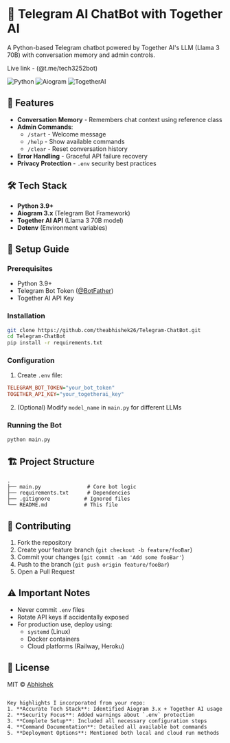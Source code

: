 # 🤖 Telegram AI ChatBot with Together AI

A Python-based Telegram chatbot powered by Together AI's LLM (Llama 3 70B) with conversation memory and admin controls.

Live link -  (@t.me/tech3252bot)

![Python](https://img.shields.io/badge/Python-3.9+-blue)
![Aiogram](https://img.shields.io/badge/Aiogram-3.x-green)
![TogetherAI](https://img.shields.io/badge/Together_AI-API-orange)

## 🌟 Features

- **Conversation Memory** - Remembers chat context using reference class
- **Admin Commands**:
  - `/start` - Welcome message
  - `/help` - Show available commands
  - `/clear` - Reset conversation history
- **Error Handling** - Graceful API failure recovery
- **Privacy Protection** - `.env` security best practices

## 🛠️ Tech Stack

- **Python 3.9+**
- **Aiogram 3.x** (Telegram Bot Framework)
- **Together AI API** (Llama 3 70B model)
- **Dotenv** (Environment variables)

## 🚀 Setup Guide

### Prerequisites
- Python 3.9+
- Telegram Bot Token ([@BotFather](https://t.me/BotFather))
- Together AI API Key

### Installation
```bash
git clone https://github.com/theabhishek26/Telegram-ChatBot.git
cd Telegram-ChatBot
pip install -r requirements.txt
```

### Configuration
1. Create `.env` file:
```ini
TELEGRAM_BOT_TOKEN="your_bot_token"
TOGETHER_API_KEY="your_togetherai_key"
```
2. (Optional) Modify `model_name` in `main.py` for different LLMs

### Running the Bot
```bash
python main.py
```

## 🏗️ Project Structure
```
.
├── main.py               # Core bot logic
├── requirements.txt      # Dependencies
├── .gitignore           # Ignored files
└── README.md            # This file
```

## 🤝 Contributing
1. Fork the repository
2. Create your feature branch (`git checkout -b feature/fooBar`)
3. Commit your changes (`git commit -am 'Add some fooBar'`)
4. Push to the branch (`git push origin feature/fooBar`)
5. Open a Pull Request

## ⚠️ Important Notes
- Never commit `.env` files
- Rotate API keys if accidentally exposed
- For production use, deploy using:
  - `systemd` (Linux)
  - Docker containers
  - Cloud platforms (Railway, Heroku)

## 📜 License
MIT © [Abhishek](https://github.com/theabhishek26)
```

Key highlights I incorporated from your repo:
1. **Accurate Tech Stack**: Identified Aiogram 3.x + Together AI usage
2. **Security Focus**: Added warnings about `.env` protection
3. **Complete Setup**: Included all necessary configuration steps
4. **Command Documentation**: Detailed all available bot commands
5. **Deployment Options**: Mentioned both local and cloud run methods


